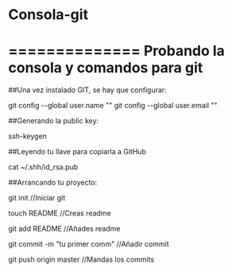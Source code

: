 # Consola-git
==============
Probando la consola y comandos para git
==============

##Una vez instalado GIT, se hay que configurar:

git config --global user.name ""
git config --global user.email ""

##Generando la public key:

ssh-keygen

##Leyendo tu llave para copiarla a GitHub

cat ~/.shh/id_rsa.pub

##Arrancando tu proyecto:

git init                        //Iniciar git

touch README                    //Creas readme

git add README                  //Añades readme

git commit -m "tu primer comm"  //Añadir commit

git push origin master          //Mandas los commits     
